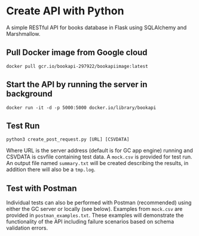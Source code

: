 # Create API with Python
A simple RESTful API for books database in Flask using SQLAlchemy and Marshmallow.

## Pull Docker image from Google cloud
`docker pull gcr.io/bookapi-297922/bookapiimage:latest`

## Start the API by running the server in background
`docker run -it -d -p 5000:5000 docker.io/library/bookapi`

## Test Run
`python3 create_post_request.py [URL] [CSVDATA]`

Where URL is the server address (default is for GC app engine) running and CSVDATA is csvfile containing test data. A `mock.csv` is provided for test run.
An output file named `summary.txt` will be created describing the results, in addition there will also be a `tmp.log`.

## Test with Postman
Individual tests can also be performed with Postman (recommended) using either the GC server or locally (see below). Examples from `mock.csv` are provided in `postman_examples.txt`. These examples will demonstrate the functionality of the API including failure scenarios based on schema validation errors.

